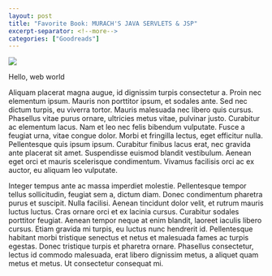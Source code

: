 ```yaml
---
layout: post
title: "Favorite Book: MURACH'S JAVA SERVLETS & JSP"
excerpt-separator: <!--more-->
categories: ["Goodreads"]
---
```


<div class="post-image-right">
  <img src="https://www.aubookstore.com/images/product/medium/10422.jpg">
</div>

Hello, web world

Aliquam placerat magna augue, id dignissim turpis consectetur a. Proin nec elementum ipsum. Mauris non porttitor ipsum, et sodales ante. Sed nec dictum turpis, eu viverra tortor. Mauris malesuada nec libero quis cursus. Phasellus vitae purus ornare, ultricies metus vitae, pulvinar justo. Curabitur ac elementum lacus. Nam et leo nec felis bibendum vulputate. Fusce a feugiat urna, vitae congue dolor. Morbi et fringilla lectus, eget efficitur nulla. Pellentesque quis ipsum ipsum. Curabitur finibus lacus erat, nec gravida ante placerat sit amet. Suspendisse euismod blandit vestibulum. Aenean eget orci et mauris scelerisque condimentum. Vivamus facilisis orci ac ex auctor, eu aliquam leo vulputate.

Integer tempus ante ac massa imperdiet molestie. Pellentesque tempor tellus sollicitudin, feugiat sem a, dictum diam. Donec condimentum pharetra purus et suscipit. Nulla facilisi. Aenean tincidunt dolor velit, et rutrum mauris luctus luctus. Cras ornare orci et ex lacinia cursus. Curabitur sodales porttitor feugiat. Aenean tempor neque at enim blandit, laoreet iaculis libero cursus. Etiam gravida mi turpis, eu luctus nunc hendrerit id. Pellentesque habitant morbi tristique senectus et netus et malesuada fames ac turpis egestas. Donec tristique turpis et pharetra ornare. Phasellus consectetur, lectus id commodo malesuada, erat libero dignissim metus, a aliquet quam metus et metus. Ut consectetur consequat mi.
